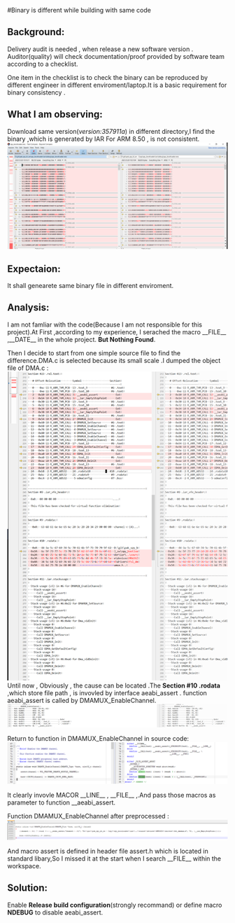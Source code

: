 #Binary is different while building with same code


## Background:

Delivery audit is needed , when release a new software version . Auditor(quality) will check documentation/proof provided by software team according to a checklist.  

One item in the checklist is to check the binary can be reproduced by different engineer in different enviroment/laptop.It is a basic requirement for binary consistency .

## What I am observing:

Download same version(*version:357911a*) in different directory,I find the binary ,which is generated by IAR For ARM 8.50  ,  is not consistent.
![img](Binary_is_different.PNG)


## Expectaion:

It shall genearete same binary file in different enviroment.

## Analysis:

I am not famliar with the code(Because I am not responsible for this project).At First ,according to my experience, I serached the macro \_\_FILE\_\_ ,\_\_DATE\_\_ in the whole project. **But Nothing Found**.

Then I decide to start from one simple source file to find the difference.DMA.c is selected because its small scale .I dumped the object file of DMA.c :
![object file dump comparison](objectDump.PNG)
Until now , Obviously , the cause can be located .The **Section #10 .rodata** ,which store file path , is invovled by interface aeabi_assert .
function aeabi_assert is called by DMAMUX_EnableChannel.
![call aeabi_assert](aeabi_assert.PNG)

Return to function in DMAMUX_EnableChannel in source code:
![function DMAMUX_EnableChannel](DMAMUX_EnableChannel.PNG)

It clearly invovle MACOR \_\_LINE\_\_ , \_\_FILE\_\_ ,.And pass those macros as parameter to function __aeabi_assert.

Function DMAMUX_EnableChannel after preprocessed :
![DMA preprocess file](DMA_preprocess_file.PNG)

And macro assert is defined in header file assert.h which is located in standard libary,So I missed it at the start when I search \_\_FILE\_\_ within the workspace. 



## Solution:

Enable **Release build configuration**(strongly recommand) or define macro **NDEBUG** to disable aeabi_assert.



